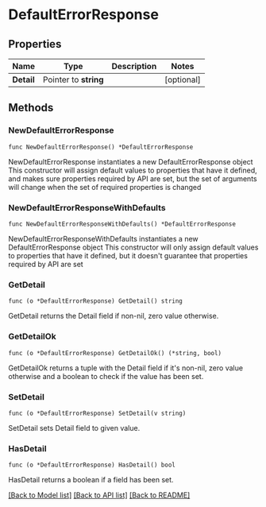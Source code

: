 # DefaultErrorResponse

## Properties

Name | Type | Description | Notes
------------ | ------------- | ------------- | -------------
**Detail** | Pointer to **string** |  | [optional] 

## Methods

### NewDefaultErrorResponse

`func NewDefaultErrorResponse() *DefaultErrorResponse`

NewDefaultErrorResponse instantiates a new DefaultErrorResponse object
This constructor will assign default values to properties that have it defined,
and makes sure properties required by API are set, but the set of arguments
will change when the set of required properties is changed

### NewDefaultErrorResponseWithDefaults

`func NewDefaultErrorResponseWithDefaults() *DefaultErrorResponse`

NewDefaultErrorResponseWithDefaults instantiates a new DefaultErrorResponse object
This constructor will only assign default values to properties that have it defined,
but it doesn't guarantee that properties required by API are set

### GetDetail

`func (o *DefaultErrorResponse) GetDetail() string`

GetDetail returns the Detail field if non-nil, zero value otherwise.

### GetDetailOk

`func (o *DefaultErrorResponse) GetDetailOk() (*string, bool)`

GetDetailOk returns a tuple with the Detail field if it's non-nil, zero value otherwise
and a boolean to check if the value has been set.

### SetDetail

`func (o *DefaultErrorResponse) SetDetail(v string)`

SetDetail sets Detail field to given value.

### HasDetail

`func (o *DefaultErrorResponse) HasDetail() bool`

HasDetail returns a boolean if a field has been set.


[[Back to Model list]](../README.md#documentation-for-models) [[Back to API list]](../README.md#documentation-for-api-endpoints) [[Back to README]](../README.md)


